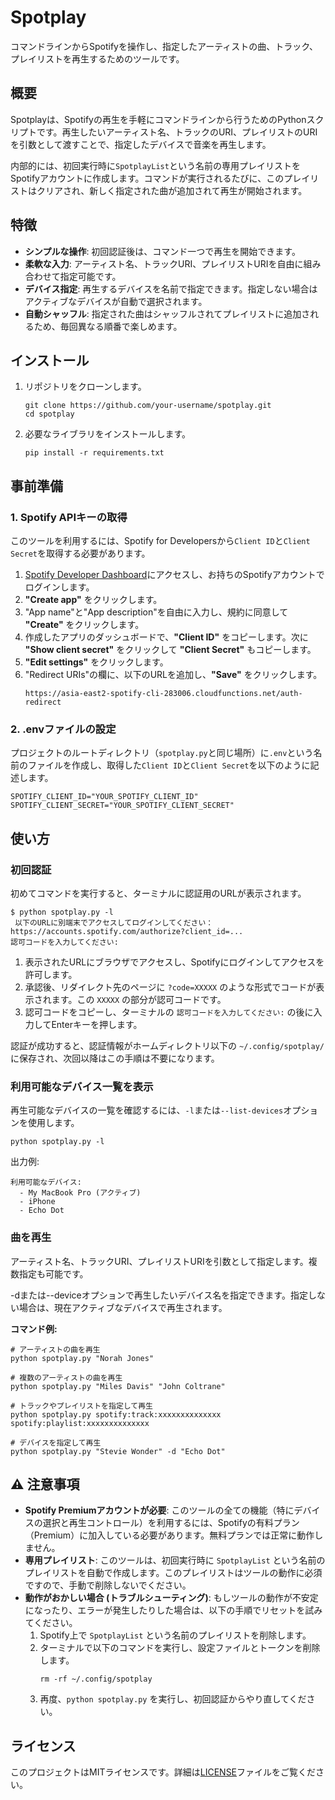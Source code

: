 # Spotplay

コマンドラインからSpotifyを操作し、指定したアーティストの曲、トラック、プレイリストを再生するためのツールです。

## 概要

Spotplayは、Spotifyの再生を手軽にコマンドラインから行うためのPythonスクリプトです。再生したいアーティスト名、トラックのURI、プレイリストのURIを引数として渡すことで、指定したデバイスで音楽を再生します。

内部的には、初回実行時に`SpotplayList`という名前の専用プレイリストをSpotifyアカウントに作成します。コマンドが実行されるたびに、このプレイリストはクリアされ、新しく指定された曲が追加されて再生が開始されます。

## 特徴

-   **シンプルな操作**: 初回認証後は、コマンド一つで再生を開始できます。
-   **柔軟な入力**: アーティスト名、トラックURI、プレイリストURIを自由に組み合わせて指定可能です。
-   **デバイス指定**: 再生するデバイスを名前で指定できます。指定しない場合はアクティブなデバイスが自動で選択されます。
-   **自動シャッフル**: 指定された曲はシャッフルされてプレイリストに追加されるため、毎回異なる順番で楽しめます。

## インストール

1.  リポジトリをクローンします。
    ```shell
    git clone https://github.com/your-username/spotplay.git
    cd spotplay
    ```

2.  必要なライブラリをインストールします。
    ```shell
    pip install -r requirements.txt
    ```

## 事前準備

### 1. Spotify APIキーの取得

このツールを利用するには、Spotify for Developersから`Client ID`と`Client Secret`を取得する必要があります。

1.  [Spotify Developer Dashboard](https://developer.spotify.com/dashboard/)にアクセスし、お持ちのSpotifyアカウントでログインします。
2.  **"Create app"** をクリックします。
3.  "App name"と"App description"を自由に入力し、規約に同意して **"Create"** をクリックします。
4.  作成したアプリのダッシュボードで、**"Client ID"** をコピーします。次に **"Show client secret"** をクリックして **"Client Secret"** もコピーします。
5.  **"Edit settings"** をクリックします。
6.  "Redirect URIs"の欄に、以下のURLを追加し、**"Save"** をクリックします。
    ```
    https://asia-east2-spotify-cli-283006.cloudfunctions.net/auth-redirect
    ```

### 2. .envファイルの設定

プロジェクトのルートディレクトリ（`spotplay.py`と同じ場所）に`.env`という名前のファイルを作成し、取得した`Client ID`と`Client Secret`を以下のように記述します。

```env
SPOTIFY_CLIENT_ID="YOUR_SPOTIFY_CLIENT_ID"
SPOTIFY_CLIENT_SECRET="YOUR_SPOTIFY_CLIENT_SECRET"
```

## 使い方

### 初回認証

初めてコマンドを実行すると、ターミナルに認証用のURLが表示されます。

```shell
$ python spotplay.py -l
 以下のURLに別端末でアクセスしてログインしてください：
https://accounts.spotify.com/authorize?client_id=...
認可コードを入力してください:
```

1.  表示されたURLにブラウザでアクセスし、Spotifyにログインしてアクセスを許可します。
2.  承認後、リダイレクト先のページに `?code=XXXXX` のような形式でコードが表示されます。この `XXXXX` の部分が認可コードです。
3.  認可コードをコピーし、ターミナルの `認可コードを入力してください:` の後に入力してEnterキーを押します。

認証が成功すると、認証情報がホームディレクトリ以下の `~/.config/spotplay/` に保存され、次回以降はこの手順は不要になります。

### 利用可能なデバイス一覧を表示

再生可能なデバイスの一覧を確認するには、`-l`または`--list-devices`オプションを使用します。

```shell
python spotplay.py -l
```
出力例:
```
利用可能なデバイス:
  - My MacBook Pro (アクティブ)
  - iPhone
  - Echo Dot
```

### 曲を再生

アーティスト名、トラックURI、プレイリストURIを引数として指定します。複数指定も可能です。

-dまたは--deviceオプションで再生したいデバイス名を指定できます。指定しない場合は、現在アクティブなデバイスで再生されます。

**コマンド例:**

```shell
# アーティストの曲を再生
python spotplay.py "Norah Jones"

# 複数のアーティストの曲を再生
python spotplay.py "Miles Davis" "John Coltrane"

# トラックやプレイリストを指定して再生
python spotplay.py spotify:track:xxxxxxxxxxxxxx spotify:playlist:xxxxxxxxxxxxxx

# デバイスを指定して再生
python spotplay.py "Stevie Wonder" -d "Echo Dot"
```

## ⚠️ 注意事項

-   **Spotify Premiumアカウントが必要**: このツールの全ての機能（特にデバイスの選択と再生コントロール）を利用するには、Spotifyの有料プラン（Premium）に加入している必要があります。無料プランでは正常に動作しません。
-   **専用プレイリスト**: このツールは、初回実行時に `SpotplayList` という名前のプレイリストを自動で作成します。このプレイリストはツールの動作に必須ですので、手動で削除しないでください。
-   **動作がおかしい場合 (トラブルシューティング)**: もしツールの動作が不安定になったり、エラーが発生したりした場合は、以下の手順でリセットを試みてください。
    1.  Spotify上で `SpotplayList` という名前のプレイリストを削除します。
    2.  ターミナルで以下のコマンドを実行し、設定ファイルとトークンを削除します。
        ```shell
        rm -rf ~/.config/spotplay
        ```
    3.  再度、`python spotplay.py` を実行し、初回認証からやり直してください。

## ライセンス

このプロジェクトはMITライセンスです。詳細は[LICENSE](LICENSE)ファイルをご覧ください。